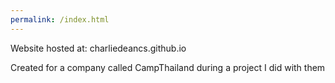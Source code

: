 ```yaml
---
permalink: /index.html
---
```



Website hosted at: charliedeancs.github.io

Created for a company called CampThailand during a project I did with them
